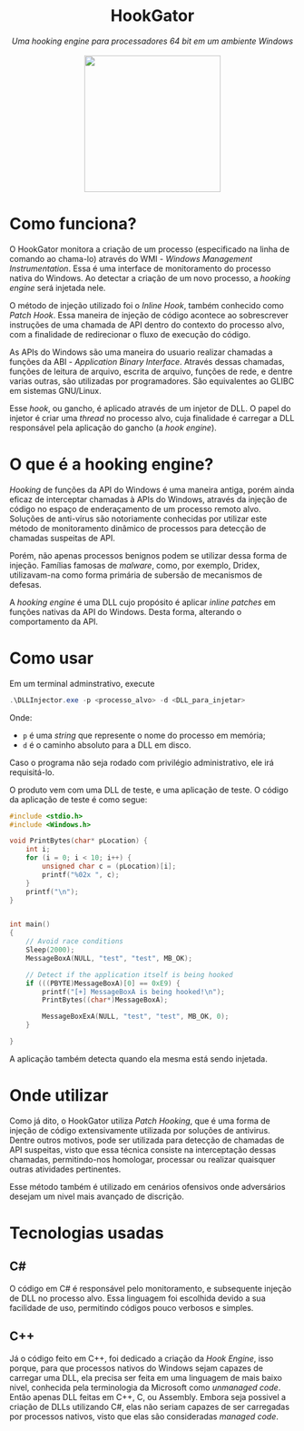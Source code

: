 <h1 align="center">HookGator</h1>
<p align="center">
  <i>Uma hooking engine para processadores 64 bit em um ambiente Windows</i>
  <br/><br/>
  
  <img width="240" src="https://user-images.githubusercontent.com/22310158/180611014-87bcdfac-cae9-46bf-8de1-285a82ed3b52.png" />
  <br/>
</p>

# Como funciona?

O HookGator monitora a criação de um processo (especificado na linha de comando ao chama-lo) através do WMI - *Windows Management Instrumentation*. Essa é uma interface de monitoramento do processo nativa do Windows. Ao detectar a criação de um novo processo, a *hooking engine* será injetada nele.

O método de injeção utilizado foi o *Inline Hook*, também conhecido como *Patch Hook*. Essa maneira de injeção de código acontece ao sobrescrever instruções de uma chamada de API dentro do contexto do processo alvo, com a finalidade de redirecionar o fluxo de execução do código.

As APIs do Windows são uma maneira do usuario realizar chamadas a funções da ABI - *Application Binary Interface*. Através dessas chamadas, funções de leitura de arquivo, escrita de arquivo, funções de rede, e dentre varias outras, são utilizadas por programadores. São equivalentes ao GLIBC em sistemas GNU/Linux.

Esse *hook*, ou gancho, é aplicado através de um injetor de DLL. O papel do injetor é criar uma *thread* no processo alvo, cuja finalidade é carregar a DLL responsável pela aplicação do gancho (a *hook engine*).

# O que é a hooking engine?

*Hooking* de funções da API do Windows é uma maneira antiga, porém ainda eficaz de interceptar chamadas à APIs do Windows, através da injeção de código no espaço de enderaçamento de um processo remoto alvo. Soluções de anti-vírus são notoriamente conhecidas por utilizar este método de monitoramento dinâmico de processos para detecção de chamadas suspeitas de API.

Porém, não apenas processos benignos podem se utilizar dessa forma de injeção. Famílias famosas de *malware*, como, por exemplo, Dridex, utilizavam-na como forma primária de subersão de mecanismos de defesas.

A *hooking engine* é uma DLL cujo propósito é aplicar *inline patches* em funções nativas da API do Windows. Desta forma, alterando o comportamento da API.


# Como usar

Em um terminal adminstrativo, execute

```powershell
.\DLLInjector.exe -p <processo_alvo> -d <DLL_para_injetar>
```

Onde: 

+ `p` é uma *string* que represente o nome do processo em memória;
+ `d` é o caminho absoluto para a DLL em disco.

Caso o programa não seja rodado com privilégio administrativo, ele irá requisitá-lo.

O produto vem com uma DLL de teste, e uma aplicação de teste. O código da aplicação de teste é como segue:

```C
#include <stdio.h>
#include <Windows.h>

void PrintBytes(char* pLocation) {
    int i;
    for (i = 0; i < 10; i++) {
        unsigned char c = (pLocation)[i];
        printf("%02x ", c);
    }
    printf("\n");
}


int main()
{
    // Avoid race conditions
    Sleep(2000);
    MessageBoxA(NULL, "test", "test", MB_OK);

    // Detect if the application itself is being hooked
    if (((PBYTE)MessageBoxA)[0] == 0xE9) {
        printf("[+] MessageBoxA is being hooked!\n");
        PrintBytes((char*)MessageBoxA);

        MessageBoxExA(NULL, "test", "test", MB_OK, 0);
    }

}
```

A aplicação também detecta quando ela mesma está sendo injetada.

# Onde utilizar

Como já dito, o HookGator utiliza *Patch Hooking*, que é uma forma de injeção de código extensivamente utilizada por soluções de antivirus. Dentre outros motivos, pode ser utilizada para detecção de chamadas de API suspeitas, visto que essa técnica consiste na interceptação dessas chamadas, permitindo-nos homologar, processar ou realizar quaisquer outras atividades pertinentes.

Esse método também é utilizado em cenários ofensivos onde adversários desejam um nivel mais avançado de discrição.

# Tecnologias usadas

## C#

O código em C# é responsável pelo monitoramento, e subsequente injeção de DLL no processo alvo. Essa linguagem foi escolhida devido a sua facilidade de uso, permitindo códigos pouco verbosos e simples.

## C++

Já o código feito em C++, foi dedicado a criação da *Hook Engine*, isso porque, para que processos nativos do Windows sejam capazes de carregar uma DLL, ela precisa ser feita em uma linguagem de mais baixo nivel, conhecida pela terminologia da Microsoft como *unmanaged code*. Então apenas DLL feitas em C++, C, ou Assembly. Embora seja possivel a criação de DLLs utilizando C#, elas não seriam capazes de ser carregadas por processos nativos, visto que elas são consideradas *managed code*.
